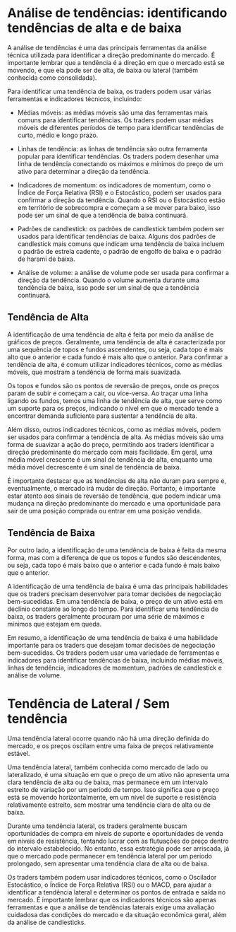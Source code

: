 # Análise de tendências: identificando tendências de alta e de baixa

A análise de tendências é uma das principais ferramentas da análise técnica utilizada para identificar a direção predominante do mercado. É importante lembrar que a tendência é a direção em que o mercado está se movendo, e que ela pode ser de alta, de baixa ou lateral (também conhecida como consolidada).



Para identificar uma tendência de baixa, os traders podem usar várias ferramentas e indicadores técnicos, incluindo:

- Médias móveis: as médias móveis são uma das ferramentas mais comuns para identificar tendências. Os traders podem usar médias móveis de diferentes períodos de tempo para identificar tendências de curto, médio e longo prazo.

- Linhas de tendência: as linhas de tendência são outra ferramenta popular para identificar tendências. Os traders podem desenhar uma linha de tendência conectando os máximos e mínimos do preço de um ativo para determinar a direção da tendência.

- Indicadores de momentum: os indicadores de momentum, como o Índice de Força Relativa (RSI) e o Estocástico, podem ser usados para confirmar a direção da tendência. Quando o RSI ou o Estocástico estão em território de sobrecompra e começam a se mover para baixo, isso pode ser um sinal de que a tendência de baixa continuará.

- Padrões de candlestick: os padrões de candlestick também podem ser usados para identificar tendências de baixa. Alguns dos padrões de candlestick mais comuns que indicam uma tendência de baixa incluem o padrão de estrela cadente, o padrão de engolfo de baixa e o padrão de harami de baixa.

- Análise de volume: a análise de volume pode ser usada para confirmar a direção da tendência. Quando o volume aumenta durante uma tendência de baixa, isso pode ser um sinal de que a tendência continuará.


## Tendência de Alta

A identificação de uma tendência de alta é feita por meio da análise de gráficos de preços. Geralmente, uma tendência de alta é caracterizada por uma sequência de topos e fundos ascendentes, ou seja, cada topo é mais alto que o anterior e cada fundo é mais alto que o anterior. Para confirmar a tendência de alta, é comum utilizar indicadores técnicos, como as médias móveis, que mostram a tendência de forma mais suavizada.

Os topos e fundos são os pontos de reversão de preços, onde os preços param de subir e começam a cair, ou vice-versa. Ao traçar uma linha ligando os fundos, temos uma linha de tendência de alta, que serve como um suporte para os preços, indicando o nível em que o mercado tende a encontrar demanda suficiente para sustentar a tendência de alta.

Além disso, outros indicadores técnicos, como as médias móveis, podem ser usados para confirmar a tendência de alta. As médias móveis são uma forma de suavizar a ação do preço, permitindo aos traders identificar a direção predominante do mercado com mais facilidade. Em geral, uma média móvel crescente é um sinal de tendência de alta, enquanto uma média móvel decrescente é um sinal de tendência de baixa.

É importante destacar que as tendências de alta não duram para sempre e, eventualmente, o mercado irá mudar de direção. Portanto, é importante estar atento aos sinais de reversão de tendência, que podem indicar uma mudança na direção predominante do mercado e uma oportunidade para sair de uma posição comprada ou entrar em uma posição vendida.

## Tendência de Baixa

Por outro lado, a identificação de uma tendência de baixa é feita da mesma forma, mas com a diferença de que os topos e fundos são descendentes, ou seja, cada topo é mais baixo que o anterior e cada fundo é mais baixo que o anterior.

A identificação de uma tendência de baixa é uma das principais habilidades que os traders precisam desenvolver para tomar decisões de negociação bem-sucedidas. Em uma tendência de baixa, o preço de um ativo está em declínio constante ao longo do tempo. Para identificar uma tendência de baixa, os traders geralmente procuram por uma série de máximos e mínimos que estejam em queda.

Em resumo, a identificação de uma tendência de baixa é uma habilidade importante para os traders que desejam tomar decisões de negociação bem-sucedidas. Os traders podem usar uma variedade de ferramentas e indicadores para identificar tendências de baixa, incluindo médias móveis, linhas de tendência, indicadores de momentum, padrões de candlestick e análise de volume.

# Tendência de Lateral / Sem tendência

Uma tendência lateral ocorre quando não há uma direção definida do mercado, e os preços oscilam entre uma faixa de preços relativamente estável. 

Uma tendência lateral, também conhecida como mercado de lado ou lateralizado, é uma situação em que o preço de um ativo não apresenta uma clara tendência de alta ou de baixa, mas permanece em um intervalo estreito de variação por um período de tempo. Isso significa que o preço está se movendo horizontalmente, em um nível de suporte e resistência relativamente estreito, sem mostrar uma tendência clara de alta ou de baixa.

Durante uma tendência lateral, os traders geralmente buscam oportunidades de compra em níveis de suporte e oportunidades de venda em níveis de resistência, tentando lucrar com as flutuações do preço dentro do intervalo estabelecido. No entanto, essa estratégia pode ser arriscada, já que o mercado pode permanecer em tendência lateral por um período prolongado, sem apresentar uma tendência clara de alta ou de baixa.

Os traders também podem usar indicadores técnicos, como o Oscilador Estocástico, o Índice de Força Relativa (RSI) ou o MACD, para ajudar a identificar a tendência lateral e determinar os pontos de entrada e saída no mercado. É importante lembrar que os indicadores técnicos são apenas ferramentas e que a análise de tendências laterais exige uma avaliação cuidadosa das condições do mercado e da situação econômica geral, além da análise de candlesticks.